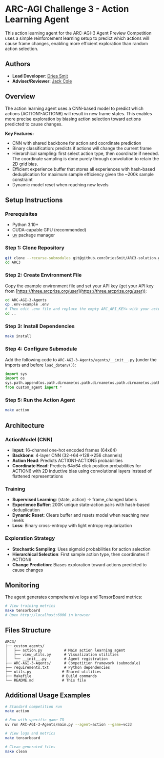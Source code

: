 # ARC-AGI Challenge 3 - Action Learning Agent
This action learning agent for the ARC-AGI-3 Agent Preview Competition uses a simple reinforcement learning setup to predict which actions will cause frame changes, enabling more efficient exploration than random action selection.

## Authors

- **Lead Developer**: [Dries Smit](https://driessmit.github.io/) 
- **Adviser/Reviewer**: [Jack Cole](https://x.com/MindsAI_Jack)

## Overview
The action learning agent uses a CNN-based model to predict which actions (ACTION1-ACTION6) will result in new frame states. This enables more precise exploration by biasing action selection toward actions predicted to cause changes.

**Key Features:**
- CNN with shared backbone for action and coordinate prediction
- Binary classification: predicts if actions will change the current frame
- Hierarchical sampling: first select action type, then coordinate if needed. The coordinate sampling is done purely through convolution to retain the 2D grid bias.
- Efficient experience buffer that stores all experiences with hash-based deduplication for maximum sample efficiency given the ~200k sample constraint
- Dynamic model reset when reaching new levels

## Setup Instructions

### Prerequisites
- Python 3.10+
- CUDA-capable GPU (recommended)
- [uv](https://docs.astral.sh/uv/) package manager

### Step 1: Clone Repository
```bash
git clone --recurse-submodules git@github.com:DriesSmit/ARC3-solution.git
cd ARC3
```

### Step 2: Create Environment File
Copy the example environment file and set your API key (get your API key from [https://three.arcprize.org/user](https://three.arcprize.org/user)):
```bash
cd ARC-AGI-3-Agents
cp .env-example .env
# Then edit .env file and replace the empty ARC_API_KEY= with your actual API key
cd ..
```

### Step 3: Install Dependencies
```bash
make install
```

### Step 4: Configure Submodule
Add the following code to `ARC-AGI-3-Agents/agents/__init__.py` (under the imports and before `load_dotenv()`):

```python
import sys
import os
sys.path.append(os.path.dirname(os.path.dirname(os.path.dirname(os.path.abspath(__file__)))))
from custom_agent import *
```

### Step 5: Run the Action Agent
```bash
make action
```

## Architecture

### ActionModel (CNN)
- **Input**: 16-channel one-hot encoded frames (64x64)
- **Backbone**: 4-layer CNN (32→64→128→256 channels)
- **Action Head**: Predicts ACTION1-ACTION5 probabilities
- **Coordinate Head**: Predicts 64x64 click position probabilities for ACTION6 with 2D inductive bias using convolutional layers instead of flattened representations

### Training
- **Supervised Learning**: (state, action) → frame_changed labels
- **Experience Buffer**: 200K unique state-action pairs with hash-based deduplication
- **Dynamic Reset**: Clears buffer and resets model when reaching new levels
- **Loss**: Binary cross-entropy with light entropy regularization

### Exploration Strategy
- **Stochastic Sampling**: Uses sigmoid probabilities for action selection
- **Hierarchical Selection**: First sample action type, then coordinates if ACTION6
- **Change Prediction**: Biases exploration toward actions predicted to cause changes

## Monitoring

The agent generates comprehensive logs and TensorBoard metrics:

```bash
# View training metrics
make tensorboard
# Open http://localhost:6006 in browser
```


## Files Structure

```
ARC3/
├── custom_agents/
│   ├── action.py          # Main action learning agent
│   ├── view_utils.py      # Visualization utilities
│   └── __init__.py        # Agent registration
├── ARC-AGI-3-Agents/      # Competition framework (submodule)
├── requirements.txt       # Python dependencies
├── utils.py              # Shared utilities
├── Makefile              # Build commands
└── README.md             # This file
```

## Additional Usage Examples

```bash
# Standard competition run
make action

# Run with specific game ID
uv run ARC-AGI-3-Agents/main.py --agent=action --game=vc33

# View logs and metrics
make tensorboard

# Clean generated files
make clean
```

